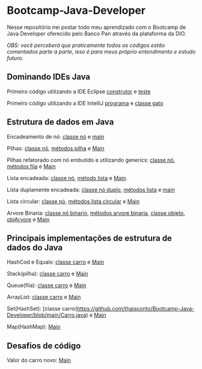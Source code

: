 # Bootcamp-Java-Developer

Nesse repositório irei postar todo meu aprendizado com o Bootcamp de Java Developer oferecido pelo Banco Pan através da plataforma da DIO.

 <i> OBS: você perceberá que praticamente todos os códigos estão comentados parte a parte, isso é para meus próprio entendimento e estudo futuro. </i>

## Dominando IDEs Java

Primeiro código utilizando a IDE Eclipse [construtor](https://github.com/thaisconto/Bootcamp-Java-Developer/blob/main/construtor.java) e [teste](https://github.com/thaisconto/Bootcamp-Java-Developer/blob/main/primeiroTeste.java)

Primeiro código utilizando a IDE IntelliJ [programa](https://github.com/thaisconto/Bootcamp-Java-Developer/blob/main/programa.java) e [classe gato](https://github.com/thaisconto/Bootcamp-Java-Developer/blob/main/gato.java)

## Estrutura de dados em Java
Encadeamento de nó: [classe nó](https://github.com/thaisconto/Bootcamp-Java-Developer/blob/main/No.java) e [main](https://github.com/thaisconto/Bootcamp-Java-Developer/blob/main/Main.java)

Pilhas: [classe nó](https://github.com/thaisconto/Bootcamp-Java-Developer/blob/main/No.java), [métodos pilha](https://github.com/thaisconto/Bootcamp-Java-Developer/blob/main/Pilha.java) e [Main](https://github.com/thaisconto/Bootcamp-Java-Developer/blob/main/Main.java)

Pilhas refatorado com nó embutido e utilizando generics: [classe nó](https://github.com/thaisconto/Bootcamp-Java-Developer/blob/main/No.java), [métodos fila](https://github.com/thaisconto/Bootcamp-Java-Developer/blob/main/Fila.java) e [Main](https://github.com/thaisconto/Bootcamp-Java-Developer/blob/main/Main.java)

Lista encadeada: [classe nó](https://github.com/thaisconto/Bootcamp-Java-Developer/blob/main/No.java), [método lista](https://github.com/thaisconto/Bootcamp-Java-Developer/blob/main/ListaEncadeada.java) e [Main](https://github.com/thaisconto/Bootcamp-Java-Developer/blob/main/Main.java).

Lista duplamente encadeada: [classe nó duplo](https://github.com/thaisconto/Bootcamp-Java-Developer/blob/main/NoDuplo.java), [métodos lista](https://github.com/thaisconto/Bootcamp-Java-Developer/blob/main/ListaDuplamenteEncadeada.java) e [main](https://github.com/thaisconto/Bootcamp-Java-Developer/blob/main/Main.java)

Lista circular: [classe nó](https://github.com/thaisconto/Bootcamp-Java-Developer/blob/main/No.java), [métodos lista circular](https://github.com/thaisconto/Bootcamp-Java-Developer/blob/main/ListaCircular.java) e [Main](https://github.com/thaisconto/Bootcamp-Java-Developer/blob/main/Main.java)

Arvore Binaria: [classe nó binario](https://github.com/thaisconto/Bootcamp-Java-Developer/blob/main/BinNo.java), [métodos arvore binaria](https://github.com/thaisconto/Bootcamp-Java-Developer/blob/main/ArvoreBinaria.java), [classe objeto](https://github.com/thaisconto/Bootcamp-Java-Developer/blob/main/Obj.java), [objArvore](https://github.com/thaisconto/Bootcamp-Java-Developer/blob/main/ObjArvore.java) e [Main](https://github.com/thaisconto/Bootcamp-Java-Developer/blob/main/Main.java)

## Principais implementações de estrutura de dados do Java
HashCod e Equals: [classe carro](https://github.com/thaisconto/Bootcamp-Java-Developer/blob/main/Carro.java) e [Main](https://github.com/thaisconto/Bootcamp-Java-Developer/blob/main/Main.java)

Stack(pilha): [classe carro](https://github.com/thaisconto/Bootcamp-Java-Developer/blob/main/Carro.java) e [Main](https://github.com/thaisconto/Bootcamp-Java-Developer/blob/main/Main.java)

Queue(fila): [classe carro](https://github.com/thaisconto/Bootcamp-Java-Developer/blob/main/Carro.java) e [Main](https://github.com/thaisconto/Bootcamp-Java-Developer/blob/main/Main.java)

ArrayList: [classe carro](https://github.com/thaisconto/Bootcamp-Java-Developer/blob/main/Carro.java) e [Main](https://github.com/thaisconto/Bootcamp-Java-Developer/blob/main/Main.java)

Set(HashSet): [classe carro(https://github.com/thaisconto/Bootcamp-Java-Developer/blob/main/Carro.java) e [Main](https://github.com/thaisconto/Bootcamp-Java-Developer/blob/main/Main.java)

Map(HashMap): [Main](https://github.com/thaisconto/Bootcamp-Java-Developer/blob/main/Main.java)

## Desafios de código
Valor do carro novo: [Main](https://github.com/thaisconto/Bootcamp-Java-Developer/blob/main/Main.java)
